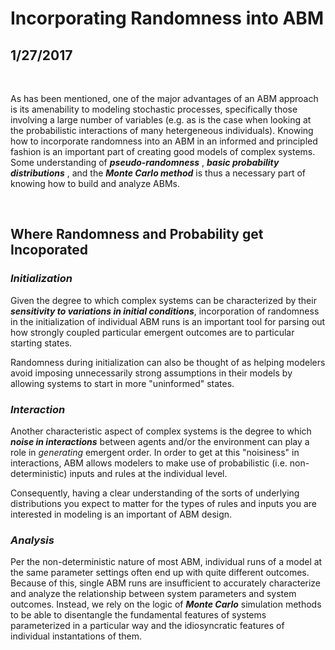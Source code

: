 
# **Incorporating Randomness into ABM**
## 1/27/2017
&nbsp;


As has been mentioned, one of the major advantages of an ABM approach is its amenability to modeling stochastic processes, specifically those involving a large number of variables (e.g. as is the case when looking at the probabilistic interactions of many hetergeneous individuals). 
Knowing how to incorporate randomness into an ABM in an informed and principled fashion is an important part of creating good models of complex systems. Some understanding of _**pseudo-randomness**_ , _**basic probability distributions**_ , and the _**Monte Carlo method**_ is thus a necessary part of knowing how to build and analyze ABMs.

&nbsp;

## Where Randomness and Probability get Incoporated

### *__Initialization__*
Given the degree to which complex systems can be characterized by their *__sensitivity to variations in initial conditions__*, incorporation of randomness in the initialization of individual ABM runs is an important tool for parsing out how strongly coupled particular emergent outcomes are to particular starting states. 

Randomness during initialization can also be thought of as helping modelers avoid imposing unnecessarily strong assumptions in their models by allowing systems to start in more "uninformed" states.

###  *__Interaction__*
Another characteristic aspect of complex systems is the degree to which *__noise in interactions__* between agents and/or the environment can play a role in _generating_ emergent order. In order to get at this "noisiness" in interactions, ABM allows modelers to make use of probabilistic (i.e. non-deterministic) inputs and rules at the individual level.  

Consequently, having a clear understanding of the sorts of underlying distributions you expect to matter for the types of rules and inputs you are interested in modeling is an important of ABM design.

### *__Analysis__*
Per the non-deterministic nature of most ABM, individual runs of a model at the same parameter settings often end up with quite different outcomes. Because of this, single ABM runs are insufficient to accurately characterize and analyze the relationship between system parameters and system outcomes. Instead, we rely on the logic of *__Monte Carlo__* simulation methods to be able to disentangle the fundamental features of systems parameterized in a particular way and the idiosyncratic features of individual instantations of them.
